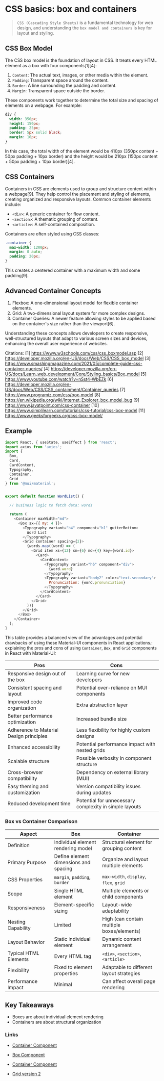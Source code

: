 # CSS basics: box and containers

> `CSS (Cascading Style Sheets)` is a fundamental technology for web design, and understanding the `box model and containers` is key for layout and styling.

## CSS Box Model

The CSS box model is the foundation of layout in CSS. It treats every HTML element as a box with four components[1][4]:

1. `Content`: The actual text, images, or other media within the element.
2. `Padding`: Transparent space around the content.
3. `Border`: A line surrounding the padding and content.
4. `Margin`: Transparent space outside the border.

These components work together to determine the total size and spacing of elements on a webpage. For example:

```css
div {
  width: 350px;
  height: 150px;
  padding: 25px;
  border: 5px solid black;
  margin: 10px;
}
```

In this case, the total width of the element would be 410px (350px content + 50px padding + 10px border) and the height would be 210px (150px content + 50px padding + 10px border)[4].

## CSS Containers

Containers in CSS are elements used to group and structure content within a webpage[9]. They help control the placement and styling of elements, creating organized and responsive layouts. Common container elements include:

- `<div>`: A generic container for flow content.
- `<section>`: A thematic grouping of content.
- `<article>`: A self-contained composition.

Containers are often styled using CSS classes:

```css
.container {
  max-width: 1200px;
  margin: 0 auto;
  padding: 20px;
}
```

This creates a centered container with a maximum width and some padding[9].

## Advanced Container Concepts

1. Flexbox: A one-dimensional layout model for flexible container elements.
2. Grid: A two-dimensional layout system for more complex designs.
3. Container Queries: A newer feature allowing styles to be applied based on the container's size rather than the viewport[6].

Understanding these concepts allows developers to create responsive, well-structured layouts that adapt to various screen sizes and devices, enhancing the overall user experience of websites.

Citations:
[1] https://www.w3schools.com/css/css_boxmodel.asp
[2] https://developer.mozilla.org/en-US/docs/Web/CSS/CSS_box_model
[3] https://www.smashingmagazine.com/2021/05/complete-guide-css-container-queries/
[4] https://developer.mozilla.org/en-US/docs/Learn_web_development/Core/Styling_basics/Box_model
[5] https://www.youtube.com/watch?v=nSst4-WbEZk
[6] https://developer.mozilla.org/en-US/docs/Web/CSS/CSS_containment/Container_queries
[7] https://www.programiz.com/css/box-model
[8] https://en.wikipedia.org/wiki/Internet_Explorer_box_model_bug
[9] https://www.javatpoint.com/css-container
[10] https://www.simplilearn.com/tutorials/css-tutorial/css-box-model
[11] https://www.geeksforgeeks.org/css-box-model/

## Example

```js
import React, { useState, useEffect } from 'react';
import axios from 'axios';
import { 
  Box, 
  Card, 
  CardContent, 
  Typography, 
  Container, 
  Grid 
} from '@mui/material';


export default function WordList() {

  // business logic to fetch data: words 

  return (
    <Container maxWidth="md">
      <Box sx={{ my: 4 }}>
        <Typography variant="h4" component="h1" gutterBottom>
          Word List
        </Typography>
        <Grid container spacing={2}>
          {words.map((word) => (
            <Grid item xs={12} sm={6} md={4} key={word.id}>
              <Card>
                <CardContent>
                  <Typography variant="h6" component="div">
                    {word.word}
                  </Typography>
                  <Typography variant="body2" color="text.secondary">
                    Pronunciation: {word.pronunciation}
                  </Typography>
                </CardContent>
              </Card>
            </Grid>
          ))}
        </Grid>
      </Box>
    </Container>
  );
}
```

This table provides a balanced view of the advantages and potential drawbacks of using these Material-UI components in React applications.: explaining the pros and cons of using `Container`, `Box`, and `Grid` components in React with Material-UI:

| Pros                                    | Cons                                                   |
| --------------------------------------- | ------------------------------------------------------ |
| Responsive design out of the box        | Learning curve for new developers                      |
| Consistent spacing and layout           | Potential over-reliance on MUI components              |
| Improved code organization              | Extra abstraction layer                                |
| Better performance optimization         | Increased bundle size                                  |
| Adherence to Material Design principles | Less flexibility for highly custom designs             |
| Enhanced accessibility                  | Potential performance impact with nested grids         |
| Scalable structure                      | Possible verbosity in component structure              |
| Cross-browser compatibility             | Dependency on external library (MUI)                   |
| Easy theming and customization          | Version compatibility issues during updates            |
| Reduced development time                | Potential for unnecessary complexity in simple layouts |

### Box vs Container Comparison

| Aspect                | Box                                   | Container                                  |
| --------------------- | ------------------------------------- | ------------------------------------------ |
| Definition            | Individual element rendering model    | Structural element for grouping content    |
| Primary Purpose       | Define element dimensions and spacing | Organize and layout multiple elements      |
| CSS Properties        | `margin`, `padding`, `border`         | `max-width`, `display`, `flex`, `grid`     |
| Scope                 | Single HTML element                   | Multiple elements or child components      |
| Responsiveness        | Element-specific sizing               | Layout-wide adaptability                   |
| Nesting Capability    | Limited                               | High (can contain multiple boxes/elements) |
| Layout Behavior       | Static individual element             | Dynamic content arrangement                |
| Typical HTML Elements | Every HTML tag                        | `<div>`, `<section>`, `<article>`          |
| Flexibility           | Fixed to element properties           | Adaptable to different layout strategies   |
| Performance Impact    | Minimal                               | Can affect overall page rendering          |

## Key Takeaways

- Boxes are about individual element rendering
- Containers are about structural organization

### Links

- [Container Component](https://mui.com/material-ui/react-container/)

- [Box Component](https://mui.com/material-ui/react-box/)

- [Container Component](https://mui.com/material-ui/react-container/)

- [Grid version 2](https://mui.com/material-ui/react-grid2/)
